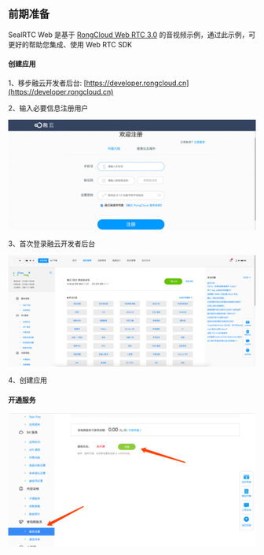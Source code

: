 ## 前期准备

SealRTC Web 是基于 [RongCloud Web RTC 3.0](https://www.rongcloud.cn/docs/web_rtclib.html) 的音视频示例，通过此示例，可更好的帮助您集成、使用 Web RTC SDK

#### 创建应用

1、移步融云开发者后台: [https://developer.rongcloud.cn](https://developer.rongcloud.cn)

2、输入必要信息注册用户

![](./images/register.png)

3、首次登录融云开发者后台

![](./images/first-login.png)

4、创建应用

#### 开通服务

![](./images/open.png)
